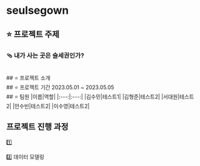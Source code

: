 # seulsegown

## ⭐️ 프로젝트 주제
### 🩴 내가 사는 곳은 슬세권인가?


<br>
## ⭐️ 프로젝트 소개


<br>
## ⭐️ 프로젝트 기간
2023.05.01 ~ 2023.05.05


<br>
## ⭐️ 팀원
|이름|역할|
|:---:|:---:|
|김수민|테스트1|
|김형준|테스트2|
|서대원|테스트2|
|안수빈|테스트2|
|이수영|테스트2|


## 프로젝트 진행 과정
1️⃣ 


2️⃣ 데이터 모델링
